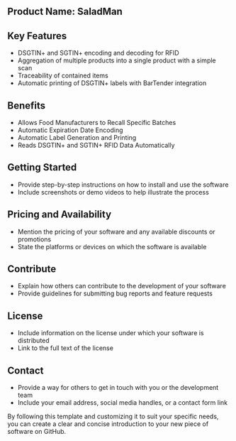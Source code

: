 


Product Name: SaladMan
- 

## Key Features
- DSGTIN+ and SGTIN+ encoding and decoding for RFID
- Aggregation of multiple products into a single product with a simple scan
- Traceability of contained items
- Automatic printing of DSGTIN+ labels with BarTender integration

## Benefits
- Allows Food Manufacturers to Recall Specific Batches
- Automatic Expiration Date Encoding
- Automatic Label Generation and Printing 
- Reads DSGTIN+ and SGTIN+ RFID Data Automatically

## Getting Started
- Provide step-by-step instructions on how to install and use the software
- Include screenshots or demo videos to help illustrate the process

## Pricing and Availability
- Mention the pricing of your software and any available discounts or promotions
- State the platforms or devices on which the software is available

## Contribute
- Explain how others can contribute to the development of your software
- Provide guidelines for submitting bug reports and feature requests

## License
- Include information on the license under which your software is distributed
- Link to the full text of the license

## Contact
- Provide a way for others to get in touch with you or the development team
- Include your email address, social media handles, or a contact form link

By following this template and customizing it to suit your specific needs, you can create a clear and concise introduction to your new piece of software on GitHub.
